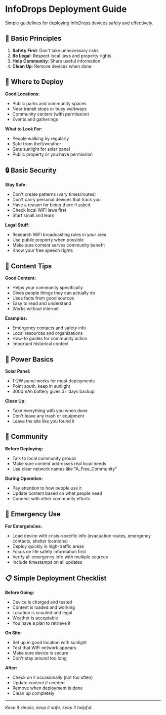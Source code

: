 # InfoDrops Deployment Guide

Simple guidelines for deploying InfoDrops devices safely and effectively.

## 🎯 Basic Principles

1. **Safety First**: Don't take unnecessary risks
2. **Be Legal**: Respect local laws and property rights  
3. **Help Community**: Share useful information
4. **Clean Up**: Remove devices when done

## 📍 Where to Deploy

**Good Locations:**
- Public parks and community spaces
- Near transit stops or busy walkways
- Community centers (with permission)
- Events and gatherings

**What to Look For:**
- People walking by regularly
- Safe from theft/weather
- Gets sunlight for solar panel
- Public property or you have permission

## 🔒 Basic Security

**Stay Safe:**
- Don't create patterns (vary times/routes)
- Don't carry personal devices that track you
- Have a reason for being there if asked
- Check local WiFi laws first
- Start small and learn

**Legal Stuff:**
- Research WiFi broadcasting rules in your area
- Use public property when possible
- Make sure content serves community benefit
- Know your free speech rights

## 📄 Content Tips

**Good Content:**
- Helps your community specifically
- Gives people things they can actually do
- Uses facts from good sources
- Easy to read and understand
- Works without internet

**Examples:**
- Emergency contacts and safety info
- Local resources and organizations
- How-to guides for community action
- Important historical context

## 🔋 Power Basics

**Solar Panel:**
- 1-2W panel works for most deployments
- Point south, keep in sunlight
- 3000mAh battery gives 3+ days backup

**Clean Up:**
- Take everything with you when done
- Don't leave any trash or equipment
- Leave the site like you found it

## 👥 Community

**Before Deploying:**
- Talk to local community groups
- Make sure content addresses real local needs
- Use clear network names like "A_Free_Community"

**During Operation:**
- Pay attention to how people use it
- Update content based on what people need
- Connect with other community efforts

## 🚨 Emergency Use

**For Emergencies:**
- Load device with crisis-specific info (evacuation routes, emergency contacts, shelter locations)
- Deploy quickly in high-traffic areas
- Focus on life safety information first
- Verify all emergency info with multiple sources
- Include timestamps on all updates

## 📋 Simple Deployment Checklist

**Before Going:**
- Device is charged and tested
- Content is loaded and working
- Location is scouted and legal
- Weather is acceptable
- You have a plan to retrieve it

**On Site:**
- Set up in good location with sunlight
- Test that WiFi network appears
- Make sure device is secure
- Don't stay around too long

**After:**
- Check on it occasionally (not too often)
- Update content if needed
- Remove when deployment is done
- Clean up completely

---

*Keep it simple, keep it safe, keep it helpful.*
